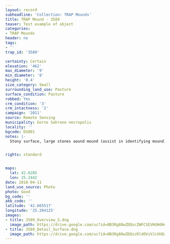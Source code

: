 ```yaml
---
layout: record
subheadline: 'Collection: TRAP Mounds'
title: TRAP Mound - 3589
teaser: Test example of object
categories:
- TRAP Mounds
header: no
tags:
- ''
trap_id: '3589'

certainty: Certain
elevation: '462'
max_diameter: '9'
min_diameter: '8'
height: '0.4'
size_category: Small
surrounding_land_use: Pasture
surface_condition: Pasture
robbed: Yes
crm_condition: '3'
crm_intactness: '2'
campaign: '2011'
source: Remote Sensing
municipality: Gorno Sahrane necropolis
locality: ''
bgcode: DS001
notes: |-
  Stony surface, large stones aound mound (assist in identifying mound), no recent robbers' trench (all old) badly worn away.


rights: standard


maps:
  lat: 42.6285
  lon: 25.2442
date: 2018-04-11
land_use_source: Photo
photo: Good
bg_code: ''
akb_code: ''
latitude: '42.665517'
longitude: '25.204125'
images:
- title: 3589_Overview_S.dng
  image_path: https://drive.google.com/uc?id=0B3Rg88wZDQscZWFCSEVHUHdHeGc
- title: 3589_Detail_Surface.dng
  image_path: https://drive.google.com/uc?id=0B3Rg88wZDQscRldOVzVJckhDazA
---
```

